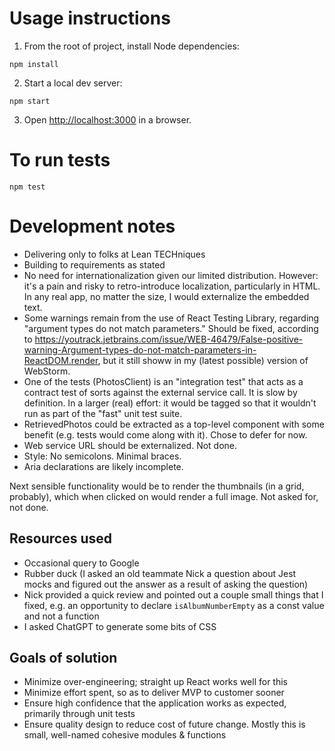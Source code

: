 # Usage instructions

1. From the root of project, install Node dependencies:

 `npm install`

2. Start a local dev server:

  `npm start`

3. Open [http://localhost:3000](http://localhost:3000) in a browser.

# To run tests

  `npm test`

# Development notes

- Delivering only to folks at Lean TECHniques
- Building to requirements as stated
- No need for internationalization given our limited distribution. However: it's a pain and risky to retro-introduce localization, particularly in HTML. In any real app, no matter the size, I would externalize the embedded text.
- Some warnings remain from the use of React Testing Library, regarding "argument types do not match parameters." Should be fixed, according to https://youtrack.jetbrains.com/issue/WEB-46479/False-positive-warning-Argument-types-do-not-match-parameters-in-ReactDOM.render, but it still showw in my (latest possible) version of WebStorm.
- One of the tests (PhotosClient) is an "integration test" that acts as a contract test of sorts against the external service call. It is slow by definition. In a larger (real) effort: it would be tagged so that it wouldn't run as part of the "fast" unit test suite.
- RetrievedPhotos could be extracted as a top-level component with some benefit (e.g. tests would come along with it). Chose to defer for now.
- Web service URL should be externalized. Not done.
- Style: No semicolons. Minimal braces.
- Aria declarations are likely incomplete.

Next sensible functionality would be to render the thumbnails (in a grid, probably), which when clicked on would render a full image. Not asked for, not done.

## Resources used

- Occasional query to Google
- Rubber duck (I asked an old teammate Nick a question about Jest mocks and figured out the answer as a result of asking the question)
- Nick provided a quick review and pointed out a couple small things that I fixed, e.g. an opportunity to declare `isAlbumNumberEmpty` as a const value and not a function
- I asked ChatGPT to generate some bits of CSS

## Goals of solution

- Minimize over-engineering; straight up React works well for this
- Minimize effort spent, so as to deliver MVP to customer sooner
- Ensure high confidence that the application works as expected, primarily through unit tests
- Ensure quality design to reduce cost of future change. Mostly this is small, well-named cohesive modules & functions


